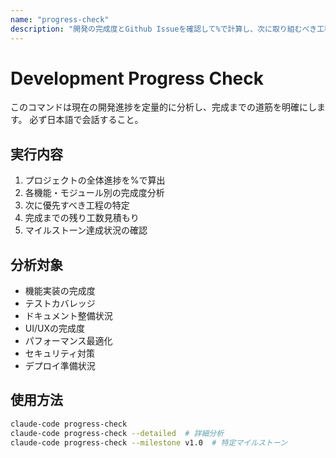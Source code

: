 ```yaml
---
name: "progress-check"
description: "開発の完成度とGithub Issueを確認して%で計算し、次に取り組むべき工程を特定"
---
```


# Development Progress Check

このコマンドは現在の開発進捗を定量的に分析し、完成までの道筋を明確にします。
必ず日本語で会話すること。

## 実行内容

1. プロジェクトの全体進捗を%で算出
2. 各機能・モジュール別の完成度分析
3. 次に優先すべき工程の特定
4. 完成までの残り工数見積もり
5. マイルストーン達成状況の確認

## 分析対象

- 機能実装の完成度
- テストカバレッジ
- ドキュメント整備状況
- UI/UXの完成度
- パフォーマンス最適化
- セキュリティ対策
- デプロイ準備状況

## 使用方法

```bash
claude-code progress-check
claude-code progress-check --detailed  # 詳細分析
claude-code progress-check --milestone v1.0  # 特定マイルストーン
```

